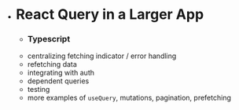 -   # React Query in a Larger App
    -   ### Typescript
    -   centralizing fetching indicator / error handling
    -   refetching data
    -   integrating with auth
    -   dependent queries
    -   testing
    -   more examples of `useQuery`, mutations, pagination, prefetching
